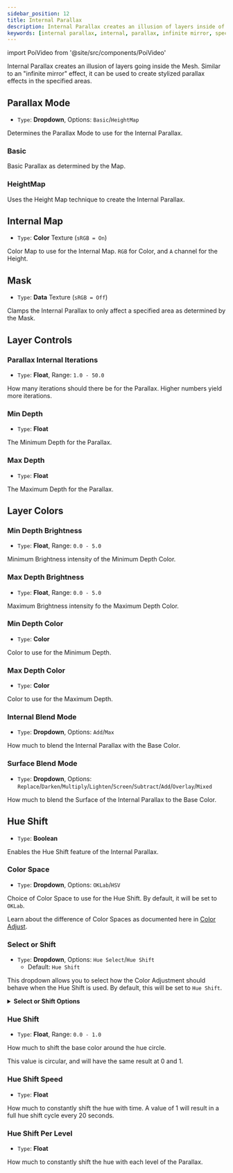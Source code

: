 ```yaml
---
sidebar_position: 12
title: Internal Parallax
description: Internal Parallax creates an illusion of layers inside of the Mesh, like an infinite mirror.
keywords: [internal parallax, internal, parallax, infinite mirror, special fx, effect, poiyomi, shader]
---
```

import PoiVideo from '@site/src/components/PoiVideo'

Internal Parallax creates an illusion of layers going inside the Mesh. Similar to an "infinite mirror" effect, it can be used to create stylized parallax effects in the specified areas.

## Parallax Mode

- `Type`: **Dropdown**, Options: `Basic`/`HeightMap`

Determines the Parallax Mode to use for the Internal Parallax.

### Basic

Basic Parallax as determined by the Map.

### HeightMap

Uses the Height Map technique to create the Internal Parallax.

## Internal Map

- `Type`: **Color** Texture (`sRGB = On`)

Color Map to use for the Internal Map. `RGB` for Color, and `A` channel for the Height.

## Mask

- `Type`: **Data** Texture (`sRGB = Off`)

Clamps the Internal Parallax to only affect a specified area as determined by the Mask.

## Layer Controls

### Parallax Internal Iterations

- `Type`: **Float**, Range: `1.0 - 50.0`

How many iterations should there be for the Parallax. Higher numbers yield more iterations.

### Min Depth

- `Type`: **Float**

The Minimum Depth for the Parallax.

### Max Depth

- `Type`: **Float**

The Maximum Depth for the Parallax.

## Layer Colors

### Min Depth Brightness

- `Type`: **Float**, Range: `0.0 - 5.0`

Minimum Brightness intensity of the Minimum Depth Color.

### Max Depth Brightness

- `Type`: **Float**, Range: `0.0 - 5.0`

Maximum Brightness intensity fo the Maximum Depth Color.

### Min Depth Color

- `Type`: **Color**

Color to use for the Minimum Depth.

### Max Depth Color

- `Type`: **Color**

Color to use for the Maximum Depth.

### Internal Blend Mode

- `Type`: **Dropdown**, Options: `Add`/`Max`

How much to blend the Internal Parallax with the Base Color.

### Surface Blend Mode

- `Type`: **Dropdown**, Options: `Replace`/`Darken`/`Multiply`/`Lighten`/`Screen`/`Subtract`/`Add`/`Overlay`/`Mixed`

How much to blend the Surface of the Internal Parallax to the Base Color.

## Hue Shift

- `Type`: **Boolean**

Enables the Hue Shift feature of the Internal Parallax.

### Color Space

- `Type`: **Dropdown**, Options: `OKLab`/`HSV`

Choice of Color Space to use for the Hue Shift. By default, it will be set to `OKLab`.

Learn about the difference of Color Spaces as documented here in [Color Adjust](/docs/color-and-normals/color-adjust.md#oklab-vs-hsv).

### Select or Shift

- `Type`: **Dropdown**, Options: `Hue Select`/`Hue Shift`
  - Default: `Hue Shift`

This dropdown allows you to select how the Color Adjustment should behave when the Hue Shift is used. By default, this will be set to `Hue Shift`.

<details>
<summary><b>Select or Shift Options</b></summary>

- `Hue Select`: Directly applies the selected Hue as an override to the entire Parallax.
- `Hue Shift`: Only tints the Parallax based on the lerped value. This is the default behavior.

</details>

### Hue Shift

- `Type`: **Float**, Range: `0.0 - 1.0`

How much to shift the base color around the hue circle. 

This value is circular, and will have the same result at 0 and 1.

### Hue Shift Speed

- `Type`: **Float**

How much to constantly shift the hue with time. A value of 1 will result in a full hue shift cycle every 20 seconds.

### Hue Shift Per Level

- `Type`: **Float**

How much to constantly shift the hue with each level of the Parallax.